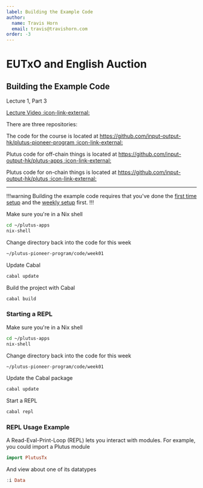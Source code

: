 ```yaml
---
label: Building the Example Code
author:
  name: Travis Horn
  email: travis@travishorn.com
order: -3
---
```


# EUTxO and English Auction

## Building the Example Code

Lecture 1, Part 3

[Lecture Video
:icon-link-external:](https://www.youtube.com/watch?v=zPaDp4R9X7o&list=PLNEK_Ejlx3x2nLM4fAck2JS6KhFQlXq2N&index=3)

There are three repositories:

The code for the course is located at
[https://github.com/input-output-hk/plutus-pioneer-program
:icon-link-external:](https://github.com/input-output-hk/plutus-pioneer-program)

Plutus code for off-chain things is located at
[https://github.com/input-output-hk/plutus-apps
:icon-link-external:](https://github.com/input-output-hk/plutus-apps)

Plutus code for on-chain things is located at
[https://github.com/input-output-hk/plutus
:icon-link-external:](https://github.com/input-output-hk/plutus)

---

!!!warning
Building the example code requires that you've done the [first time
setup](../first-time-setup.md) and the [weekly
setup](../weekly-setup.md) first.
!!!

Make sure you're in a Nix shell

```bash
cd ~/plutus-apps
nix-shell
```

Change directory back into the code for this week

```bash
~/plutus-pioneer-program/code/week01
```

Update Cabal

```bash
cabal update
```

Build the project with Cabal

```bash
cabal build
```

### Starting a REPL

Make sure you're in a Nix shell

```bash
cd ~/plutus-apps
nix-shell
```

Change directory back into the code for this week

```bash
~/plutus-pioneer-program/code/week01
```

Update the Cabal package

```bash
cabal update
```

Start a REPL

```bash
cabal repl
```

### REPL Usage Example

A Read-Eval-Print-Loop (REPL) lets you interact with modules. For example, you
could import a Plutus module

```haskell
import PlutusTx
```

And view about one of its datatypes

```haskell
:i Data
```
